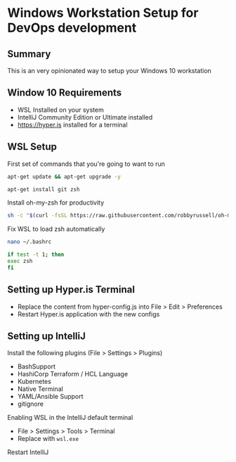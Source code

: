 # Windows Workstation Setup for DevOps development
## Summary
This is an very opinionated way to setup your Windows 10 workstation

## Window 10 Requirements

- WSL Installed on your system
- IntelliJ Community Edition or Ultimate installed
- https://hyper.is installed for a terminal

## WSL Setup
First set of commands that you're going to want to run
```bash
apt-get update && apt-get upgrade -y

apt-get install git zsh

```
Install oh-my-zsh for productivity

```bash
sh -c "$(curl -fsSL https://raw.githubusercontent.com/robbyrussell/oh-my-zsh/master/tools/install.sh)"
```
Fix WSL to load zsh automatically

```bash
nano ~/.bashrc

if test -t 1; then
exec zsh
fi
```

## Setting up Hyper.is Terminal

- Replace the content from hyper-config.js into File > Edit > Preferences
- Restart Hyper.is application with the new configs

## Setting up IntelliJ 

Install the following plugins (File > Settings > Plugins)
- BashSupport
- HashiCorp Terraform / HCL Language
- Kubernetes
- Native Terminal
- YAML/Ansible Support
- gitignore

Enabling WSL in the IntelliJ default terminal
- File > Settings > Tools > Terminal
- Replace with `wsl.exe`

Restart IntelliJ
